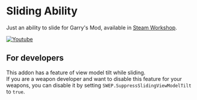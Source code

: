 # Sliding Ability

Just an ability to slide for Garry's Mod, available in [Steam Workshop][ws].

[ws]: https://steamcommunity.com/sharedfiles/filedetails/?id=2287816257

[![Youtube](https://img.youtube.com/vi/m0Sw30NuSZk/0.jpg)](https://www.youtube.com/watch?v=m0Sw30NuSZk)

## For developers

This addon has a feature of view model tilt while sliding.  
If you are a weapon developer and want to disable this feature for your weapons, 
you can disable it by setting `SWEP.SuppressSlidingViewModelTilt` to `true`.
